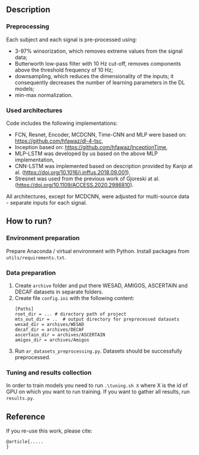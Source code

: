 ## Description

### Preprocessing

Each subject and each signal is pre-processed using: 
* 3-97% winsorization, which removes extreme values from the signal data;
* Butterworth low-pass filter with 10 Hz cut-off, removes components above the threshold frequency of 10 Hz;
* downsampling, which  reduces the dimensionality of the inputs; it consequently decreases the number of learning parameters in the DL models;
* min-max normalization. 

### Used architectures

Code includes the following implementations:
* FCN, Resnet, Encoder, MCDCNN, Time-CNN and MLP were based on: https://github.com/hfawaz/dl-4-tsc,
* Inception based on: https://github.com/hfawaz/InceptionTime,
* MLP-LSTM was developed by us based on the above MLP implementation,
* CNN-LSTM was implemented based on description provided by Kanjo at al. (https://doi.org/10.1016/j.inffus.2018.09.001),
* Stresnet was used from the previous work of Gjoreski at al. (https://doi.org/10.1109/ACCESS.2020.2986810).

All architectures, except for MCDCNN, were adjusted for multi-source data - separate inputs for each signal. 

## How to run?

### Environment preparation

Prepare Anaconda / virtual environment with Python. Install packages from `utils/requirements.txt`.

### Data preparation

1. Create `archive` folder and put there WESAD, AMIGOS, ASCERTAIN and DECAF datasets in separate folders.
2. Create file `config.ini` with the following content:
    ```
    [Paths]
    root_dir = ... # directory path of project
    mts_out_dir = ..  # output directory for preprocessed datasets
    wesad_dir = archives/WESAD
    decaf_dir = archives/DECAF
    ascertain_dir = archives/ASCERTAIN
    amigos_dir = archives/Amigos
    ```
3. Run `ar_datasets_preprocessing.py`. Datasets should be successfully preprocessed.

### Tuning and results collection

In order to train models you need to run `.\tuning.sh X` where X is the id of GPU on which you want to run training.
If you want to gather all results, run `results.py`.

## Reference

If you re-use this work, please cite:

```
@article{.....
}
```

